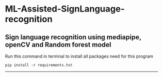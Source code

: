 # ML-Assisted-SignLanguage-recognition
Sign language recognition using mediapipe, openCV and Random forest model
-------------------------------------------------------------------------------------------------------------------------------

Run this command in terminal to install all packages need for this program
```
pip install -r requirements.txt
```




--------------------------------------------------------------------------------------------------------------------------------
